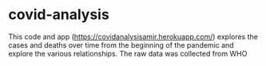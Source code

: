 # covid-analysis
This code and app (https://covidanalysisamir.herokuapp.com/) explores the cases and deaths over time from the beginning of the pandemic and explore the various 
relationships. The raw data was collected from WHO
